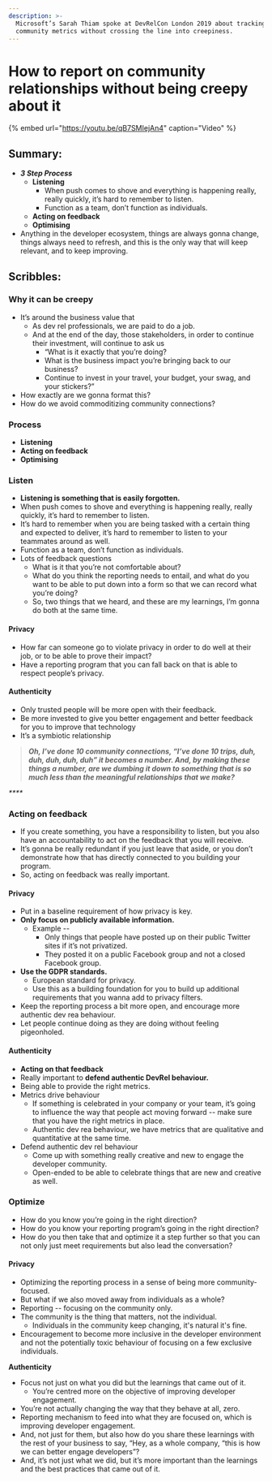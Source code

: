 ```yaml
---
description: >-
  Microsoft’s Sarah Thiam spoke at DevRelCon London 2019 about tracking
  community metrics without crossing the line into creepiness.
---
```


# How to report on community relationships without being creepy about it

{% embed url="https://youtu.be/qB7SMIejAn4" caption="Video" %}

## Summary:

* _**3 Step Process**_
  * **Listening** 
    * When push comes to shove and everything is happening really, really quickly, it’s hard to remember to listen. 
    * Function as a team, don’t function as individuals. 
  * **Acting on feedback** 
  * **Optimising**
* Anything in the developer ecosystem, things are always gonna change, things always need to refresh, and this is the only way that will keep relevant, and to keep improving.

## Scribbles: 

### Why it can be creepy

* It’s around the business value that 
  * As dev rel professionals, we are paid to do a job. 
  * And at the end of the day, those stakeholders, in order to continue their investment, will continue to ask us
    * “What is it exactly that you’re doing? 
    * What is the business impact you’re bringing back to our business?
    * Continue to invest in your travel, your budget, your swag, and your stickers?” 
* How exactly are we gonna format this? 
* How do we avoid commoditizing community connections?

### Process

* **Listening** 
* **Acting on feedback** 
* **Optimising**

### Listen

* **Listening is something that is easily forgotten.** 
* When push comes to shove and everything is happening really, really quickly, it’s hard to remember to listen. 
* It’s hard to remember when you are being tasked with a certain thing and expected to deliver, it’s hard to remember to listen to your teammates around as well. 
* Function as a team, don’t function as individuals. 
* Lots of feedback questions 
  * What is it that you’re not comfortable about?
  * What do you think the reporting needs to entail, and what do you want to be able to put down into a form so that we can record what you’re doing? 
  * So, two things that we heard, and these are my learnings, I’m gonna do both at the same time.

#### Privacy

* How far can someone go to violate privacy in order to do well at their job, or to be able to prove their impact?
* Have a reporting program that you can fall back on that is able to respect people’s privacy.

#### Authenticity

* Only trusted people will be more open with their feedback.
* Be more invested to give you better engagement and better feedback for you to improve that technology
* It’s a symbiotic relationship

> _**Oh, I’ve done 10 community connections, “I’ve done 10 trips, duh, duh, duh, duh, duh” it becomes a number. And, by making these things a number, are we dumbing it down to something that is so much less than the meaningful relationships that we make?**_

_\*\*\*\*_

### Acting on feedback 

* If you create something, you have a responsibility to listen, but you also have an accountability to act on the feedback that you will receive.
* It’s gonna be really redundant if you just leave that aside, or you don’t demonstrate how that has directly connected to you building your program. 
* So, acting on feedback was really important.

#### Privacy

* Put in a baseline requirement of how privacy is key.
* **Only focus on publicly available information.** 
  * Example --
    * Only things that people have posted up on their public Twitter sites if it’s not privatized. 
    * They posted it on a public Facebook group and not a closed Facebook group.
* **Use the GDPR standards.** 
  * European standard for privacy. 
  * Use this as a building foundation for you to build up additional requirements that you wanna add to privacy filters.
* Keep the reporting process a bit more open, and encourage more authentic dev rea behaviour. 
* Let people continue doing as they are doing without feeling pigeonholed.

#### Authenticity

* **Acting on that feedback** 
* Really important to **defend authentic DevRel behaviour.** 
* Being able to provide the right metrics. 
* Metrics drive behaviour 
  * If something is celebrated in your company or your team, it’s going to influence the way that people act moving forward -- make sure that you have the right metrics in place. 
  * Authentic dev rea behaviour, we have metrics that are qualitative and quantitative at the same time.
* Defend authentic dev rel behaviour 
  * Come up with something really creative and new to engage the developer community.
  * Open-ended to be able to celebrate things that are new and creative as well. 

### Optimize

* How do you know you’re going in the right direction?
* How do you know your reporting program’s going in the right direction? 
* How do you then take that and optimize it a step further so that you can not only just meet requirements but also lead the conversation? 

#### Privacy

* Optimizing the reporting process in a sense of being more community-focused. 
* But what if we also moved away from individuals as a whole? 
* Reporting --  focusing on the community only. 
* The community is the thing that matters, not the individual. 
  * Individuals in the community keep changing, it's natural it's fine. 
* Encouragement to become more inclusive in the developer environment and not the potentially toxic behaviour of focusing on a few exclusive individuals. 

  
**Authenticity**

* Focus not just on what you did but the learnings that came out of it. 
  * You’re centred more on the objective of improving developer engagement. 
* You’re not actually changing the way that they behave at all, zero. 
* Reporting mechanism to feed into what they are focused on, which is improving developer engagement. 
* And, not just for them, but also how do you share these learnings with the rest of your business to say, “Hey, as a whole company, “this is how we can better engage developers”? 
* And, it’s not just what we did, but it’s more important than the learnings and the best practices that came out of it.

